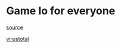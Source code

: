 # Game Io for everyone
[source](https://github.com/zn-linx/CarsIoGame-/blob/main/source.txt)




[virustotal](https://www.virustotal.com/gui/file/013e768b611069958b836598658c8b156064f2e6193067b40f81e7493a320a7a/detection)
